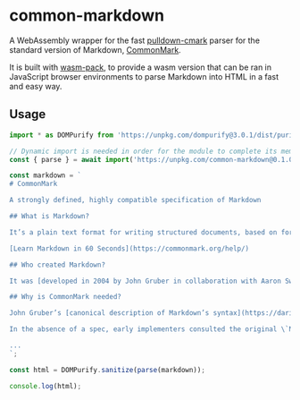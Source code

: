 # common-markdown

A WebAssembly wrapper for the fast [pulldown-cmark](https://crates.io/crates/pulldown-cmark) parser for the standard version of Markdown, [CommonMark](https://commonmark.org/).

It is built with [wasm-pack](https://rustwasm.github.io/wasm-pack/), to provide a wasm version that can be ran in JavaScript browser environments to parse Markdown into HTML in a fast and easy way.

## Usage

```javascript
import * as DOMPurify from 'https://unpkg.com/dompurify@3.0.1/dist/purify.js';

// Dynamic import is needed in order for the module to complete its memory initialization before usage
const { parse } = await import('https://unpkg.com/common-markdown@0.1.0/common-markdown.js');

const markdown = `
# CommonMark

A strongly defined, highly compatible specification of Markdown

## What is Markdown?

It’s a plain text format for writing structured documents, based on formatting conventions from email and usenet.

[Learn Markdown in 60 Seconds](https://commonmark.org/help/)

## Who created Markdown?

It was [developed in 2004 by John Gruber in collaboration with Aaron Swartz](https://en.wikipedia.org/wiki/Markdown#History). Gruber wrote the first markdown-to-html converter in Perl, and it soon became widely used in websites. By 2014 there were dozens of implementations in many languages.

## Why is CommonMark needed?

John Gruber’s [canonical description of Markdown’s syntax](https://daringfireball.net/projects/markdown/syntax) does not specify the syntax unambiguously.

In the absence of a spec, early implementers consulted the original \`Markdown.pl\` code to resolve these ambiguities. But \`Markdown.pl\` was quite buggy, and gave manifestly bad results in many cases, so it was not a satisfactory replacement for a spec. Markdown.pl was last updated December 17th, 2004.

...
`;

const html = DOMPurify.sanitize(parse(markdown));

console.log(html);
```